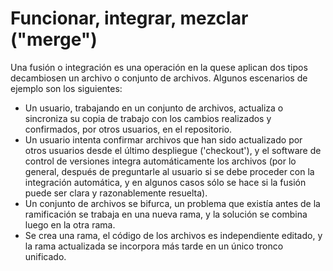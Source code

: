 # Funcionar, integrar, mezclar ("merge")

Una fusión o integración es una operación en la quese aplican dos tipos decambiosen un archivo o conjunto de archivos. Algunos escenarios de ejemplo son los siguientes:
- Un usuario, trabajando en un conjunto de archivos, actualiza o sincroniza su copia de trabajo con los cambios realizados y confirmados, por otros usuarios, en el repositorio.
- Un usuario intenta confirmar archivos que han sido actualizado por otros usuarios desde el último despliegue ('checkout'), y el software de control de versiones integra automáticamente los archivos (por lo general, después de preguntarle al usuario si se debe proceder con la integración automática, y en algunos casos sólo se hace si la fusión puede ser clara y razonablemente resuelta).
- Un conjunto de archivos se bifurca, un problema que existía antes de la ramificación se trabaja en una nueva rama, y la solución se combina luego en la otra rama.
- Se crea una rama, el código de los archivos es independiente editado, y la rama actualizada se incorpora más tarde en un único tronco unificado.
